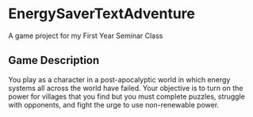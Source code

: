 # EnergySaverTextAdventure
A game project for my First Year Seminar Class
## Game Description
You play as a character in a post-apocalyptic world in which energy systems all across the world have failed. Your objective is to turn on the power for villages that you find but you must complete puzzles, struggle with opponents, and fight the urge to use non-renewable power.
